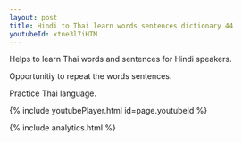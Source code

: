 ```yaml
---
layout: post
title: Hindi to Thai learn words sentences dictionary 44 
youtubeId: xtne3l7iHTM
---
```

 
 
Helps to learn Thai words and sentences for Hindi speakers.

Opportunitiy to repeat the words sentences. 

Practice Thai language. 
 
{% include youtubePlayer.html id=page.youtubeId %}
 
 
{% include analytics.html %}